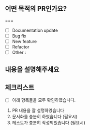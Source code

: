 ## 어떤 목적의 PR인가요?

===

- [ ] Documentation update
- [ ] Bug fix
- [ ] New feature
- [ ] Refactor
- [ ] Other : <!-- Purpose -->

## 내용을 설명해주세요

<!--
    변경사항에 대해 알기 쉽게 설명해주세요.
    리뷰어가 특별히 더 집중해서 봐야 하는 부분이 있다면 알려주세요.
 -->

## 체크리스트

- [ ] 아래 항목들을 모두 확인하였습니다.

1. PR 내용을 잘 설명하였습니다
2. 문서화를 충분히 하였습니다 (필요시)
3. 테스트가 충분히 작성되었습니다 (필요시)
